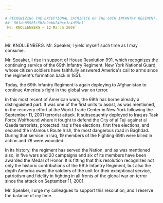 ```yaml
---
---

# RECOGNIZING THE EXCEPTIONAL SACRIFICE OF THE 69TH INFANTRY REGIMENT,  KNOWN AS THE FIGHTING 69TH
## `561de05905c5b2b2ebb240ce1e4d55e1`
`Mr. KNOLLENBERG — 12 March 2008`

---
```



Mr. KNOLLENBERG. Mr. Speaker, I yield myself such time as I may 
consume.

Mr. Speaker, I rise in support of House Resolution 991, which 
recognizes the continuing service of the 69th Infantry Regiment, New 
York National Guard, whose citizen soldiers have faithfully answered 
America's call to arms since the regiment's formation back in 1851.

Today, the 69th Infantry Regiment is again deploying to Afghanistan 
to continue America's fight in the global war on terror.

In this most recent of American wars, the 69th has borne already a 
distinguished part. It was one of the first units to assist, as was 
mentioned, in the recovery effort at the World Trade Center in New York 
following the September 11, 2001 terrorist attack. It subsequently 
deployed to Iraq as Task Force Wolfhound where it fought to defend the 
City of al Taji against al Qaeda terrorists, protected Iraq's free 
elections, first free elections, and secured the infamous Route Irish, 
the most dangerous road in Baghdad. During that service in Iraq, 19 
members of the Fighting 69th were killed in action and 78 were wounded.

In its history, the regiment has served the Nation, and as was 
mentioned also, in five wars and 20 campaigns and six of its members 
have been awarded the Medal of Honor. It is fitting that this 
resolution recognizes not only the historic contributions of the 69th 
Infantry Regiment, but also the depth America owes the soldiers of the 
unit for their exceptional service, patriotism and fidelity in fighting 
in all fronts of the global war on terror since the attack on September 
11, 2001.

Mr. Speaker, I urge my colleagues to support this resolution, and I 
reserve the balance of my time.